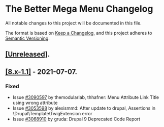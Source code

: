 # The Better Mega Menu Changelog

All notable changes to this project will be documented in this file.

The format is based on [Keep a Changelog](https://keepachangelog.com/en/1.0.0/),
and this project adheres to [Semantic Versioning](https://semver.org/spec/v2.0.0.html).

## [\[Unreleased\]](https://www.drupal.org/project/menus_attribute/releases/8.x-1.x).

## [\[8.x-1.1\]](https://www.drupal.org/project/menus_attribute/releases/8.x-1.1) - 2021-07-07.
### Fixed
- Issue [#3090597](https://www.drupal.org/project/menus_attributes/issues/3090597) by themodularlab, thhafner: Menu Attribute Link Title using wrong attribute
- Issue [#3053598](https://www.drupal.org/project/menus_attributes/issues/3053598) by alexismmd: After update to drupal, Assertions in \Drupal\Template\TwigExtension error
- Issue [#3068910](https://www.drupal.org/project/menus_attributes/issues/3068910) by gruda: Drupal 9 Deprecated Code Report

